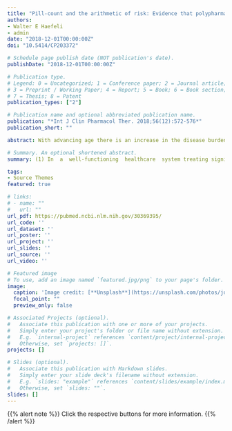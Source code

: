```yaml
---
title: "Pill-count and the arithmetic of risk: Evidence that polypharmacy is a health status marker rather than a predictive surrogate for the risk of adverse drug events"
authors:
- Walter E Haefeli
- admin
date: "2018-12-01T00:00:00Z"
doi: "10.5414/CP203372"

# Schedule page publish date (NOT publication's date).
publishDate: "2018-12-01T00:00:00Z"

# Publication type.
# Legend: 0 = Uncategorized; 1 = Conference paper; 2 = Journal article;
# 3 = Preprint / Working Paper; 4 = Report; 5 = Book; 6 = Book section;
# 7 = Thesis; 8 = Patent
publication_types: ["2"]

# Publication name and optional abbreviated publication name.
publication: "*Int J Clin Pharmacol Ther. 2018;56(12):572-576*"
publication_short: ""

abstract: With advancing age there is an increase in the disease burden and thus in the number of drugs prescribed to this patient group. It is often assumed that an increase in pill count is associated per se with an increase in the number of medication errors (e.g., potentially inappropriate prescribing, PIP) and the frequency of adverse drug events (ADE). However, prescribing more drugs can also mean more successful treatment, making it important to critically assess the benefit/risk balance of the medications prescribed in each patient. Whether a prescribed medication is appropriate depends on the clinical state of the patient (diagnoses), treatment goals, comedication/drug interactions, patient preferences, whether the patient tolerates the drug, a measure of how frail the patient is, etc. It is often argued that the number of prescribed drugs should be restricted, but we hold the view that this should only be done after careful consideration of the factors mentioned above. In our study, we remodeled the findings of two large cohort studies investigating the association between the number of drugs prescribed and clinical endpoints. The graphic illustrations obtained confirmed that targeting pill count, as a measure to reduce ADEs and mortality, fails to impact patient well-being because the number of drugs prescribed is likely determined by patient characteristics affecting drug response, namely, disease burden, patient functionality, and specific patient needs, all of which must be taken into account in order to reduce the risk of PIMs and the occurrence ADEs.

# Summary. An optional shortened abstract.
summary: (1) In  a  well-functioning  healthcare  system treating significant numbers of elderly patients  with  multimorbidity,  polypharmacy  (5  or  more  drugs  daily)  is  a  consequence  rather than a cause of illness. (2) Polypharmacy can increase the risk of adverse drug events but may be essential for an optimal patient therapy. (3) The number of drugs taken will be higher, and probably rightly so, in multimorbid pa-tients with chronic (incurable) diseases. (4) Targeting pill count as a measure to re-duce adverse drug events has failed to impact patient  well-being,  whereas  a  strategy  that  assesses  patient  characteristics,  such  as  disease burden, patient functionality, care situation, and patient needs can reduce the risk of PIMs and ADEs.

tags:
- Source Themes
featured: true

# links:
# - name: ""
#   url: ""
url_pdf: https://pubmed.ncbi.nlm.nih.gov/30369395/
url_code: ''
url_dataset: ''
url_poster: ''
url_project: ''
url_slides: ''
url_source: ''
url_video: ''

# Featured image
# To use, add an image named `featured.jpg/png` to your page's folder. 
image:
  caption: 'Image credit: [**Unsplash**](https://unsplash.com/photos/jdD8gXaTZsc)'
  focal_point: ""
  preview_only: false

# Associated Projects (optional).
#   Associate this publication with one or more of your projects.
#   Simply enter your project's folder or file name without extension.
#   E.g. `internal-project` references `content/project/internal-project/index.md`.
#   Otherwise, set `projects: []`.
projects: []

# Slides (optional).
#   Associate this publication with Markdown slides.
#   Simply enter your slide deck's filename without extension.
#   E.g. `slides: "example"` references `content/slides/example/index.md`.
#   Otherwise, set `slides: ""`.
slides: []
---
```


{{% alert note %}}
Click the respective buttons for more information.
{{% /alert %}}
